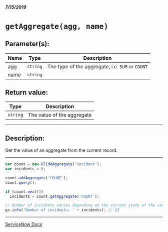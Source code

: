 ##### 7/15/2019
# `getAggregate(agg, name)`

## Parameter(s):
| Name | Type | Description |
|---|---|---|
| agg | `string` | The type of the aggregate, i.e. `SUM` or `COUNT` |
| name | `string` |  |

## Return value:
| Type | Description |
|---|---|
| `string` | The value of the aggregate |

---

## Description:
Get the value of an aggregate from the current record.

---

```js
var count = new GlideAggregate('incident');
var incidents = 0;

count.addAggregate('COUNT');
count.query();

if (count.next()) 
  incidents = count.getAggregate('COUNT');

// Number of incidents varies depending on the current state of the incident table
gs.info('Number of incidents: ' + incidents); // 63
```

---

[ServiceNow Docs](https://developer.servicenow.com/app.do#!/api_doc?v=madrid&id=r_ScopedGlideAggregateGetAggregate_String_String)